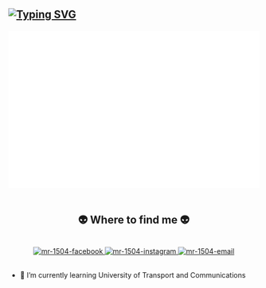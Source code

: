 ## <p align="left">[![Typing SVG](https://readme-typing-svg.herokuapp.com?font=Fira+Code&weight=800&size=25&duration=4000&pause=100&color=32BB3A&multiline=true&width=435&height=100&lines=...Tr%C6%B0%C6%A1ng+V%C4%83n+Minh%F0%9F%91%8B;___Qu%E1%BB%B3nh+L%C6%B0u+Ngh%E1%BB%87+An)](https://git.io/typing-svg)</p>
<a href="#" target="_blank">
  <img src="svg/mr2.svg" width="1200" alt="" />
</a>
<br>
<br>
<h2 align="center">👽 Where to find me 👽</h2>
<br>
<!-- https://icons8.com -->
<div align="center">
  <a href="https://www.facebook.com/truongvanminh.na" target="blank">
    <img src="https://img.icons8.com/bubbles/100/000000/facebook-new.png" alt="mr-1504-facebook" />
  </a>
  <!-- <a href="" target="blank">
    <img src="https://img.icons8.com/bubbles/100/000000/youtube-squared.png" alt="-youtube" />
  </a> -->
  <!-- <a href="" target="blank">
    <img src="https://img.icons8.com/bubbles/100/000000/linkedin.png" alt="-linkedin" />
  </a> -->
  <a href="https://www.instagram.com/m10.5.4/" target="blank">
    <img src="https://img.icons8.com/bubbles/100/000000/instagram.png" alt="mr-1504-instagram" />
  </a>
  <a href="mailto:truongvanminhxom14ql@gmail.com" target="top">
    <img src="https://img.icons8.com/bubbles/100/000000/apple-mail.png" alt="mr-1504-email" />
  </a>
</div>

<br>


- 🌱 I’m currently learning University of Transport and Communications
<!--
**Mr-1504/Mr-1504** is a ✨ _special_ ✨ repository because its `README.md` (this file) appears on your GitHub profile.

Here are some ideas to get you started:

- 🔭 I’m currently working on ...
- 🌱 I’m currently learning ...
- 👯 I’m looking to collaborate on ...
- 🤔 I’m looking for help with ...
- 💬 Ask me about ...
- 📫 How to reach me: ...
- 😄 Pronouns: ...
- ⚡ Fun fact: ...
-->

